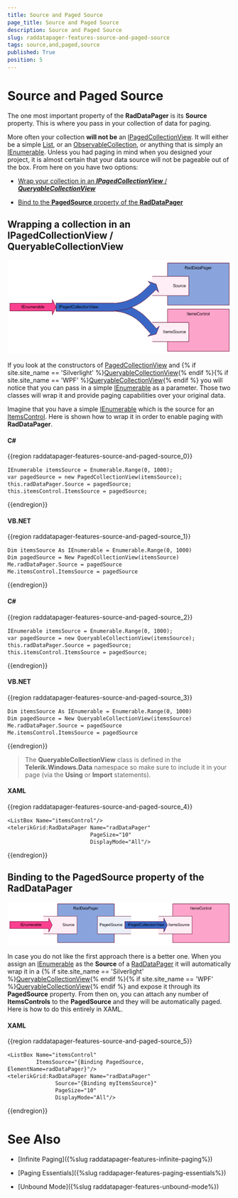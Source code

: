 ```yaml
---
title: Source and Paged Source
page_title: Source and Paged Source
description: Source and Paged Source
slug: raddatapager-features-source-and-paged-source
tags: source,and,paged,source
published: True
position: 5
---
```


# Source and Paged Source



The one most important property of the __RadDataPager__ is its __Source__ property. This is where you pass in your collection of data for paging.

More often your collection __will not be__ an [IPagedCollectionView](http://msdn.microsoft.com/en-us/library/system.componentmodel.ipagedcollectionview%28VS.95%29.aspx). It will either be a simple [List<T>](http://msdn.microsoft.com/en-us/library/6sh2ey19.aspx), or an [ObservableCollection<T>](http://msdn.microsoft.com/en-us/library/ms668604.aspx), or anything that is simply an [IEnumerable](http://msdn.microsoft.com/en-us/library/system.collections.ienumerable.aspx). Unless you had paging in mind when you designed your project, it is almost certain that your data source will not be pageable out of the box. From here on you have two options:

* [Wrap your collection in an ___IPagedCollectionView___ / ___QueryableCollectionView___](#Wrapping_a_collection_in_an_IPagedCollectionViewQueryableCollectionView)

* [Bind to the __PagedSource__ property of the __RadDataPager__](#Binding_to_the_PagedSource_property_of_the_RadDataPager)

## Wrapping a collection in an IPagedCollectionView / QueryableCollectionView

![](images/RadDataPager_Features_SourceAndPagedSource_01.png)

If you look at the constructors of [PagedCollectionView](http://msdn.microsoft.com/en-us/library/system.windows.data.pagedcollectionview%28VS.95%29.aspx) and {% if site.site_name == 'Silverlight' %}[QueryableCollectionView](http://www.telerik.com/help/silverlight/t_telerik_windows_data_queryablecollectionview.html){% endif %}{% if site.site_name == 'WPF' %}[QueryableCollectionView](http://www.telerik.com/help/wpf/t_telerik_windows_data_queryablecollectionview.html){% endif %} you will notice that you can pass in a simple [IEnumerable](http://msdn.microsoft.com/en-us/library/system.collections.ienumerable.aspx) as a parameter. Those two classes will wrap it and provide paging capabilities over your original data.

Imagine that you have a simple [IEnumerable](http://msdn.microsoft.com/en-us/library/system.collections.ienumerable.aspx) which is the source for an [ItemsControl](http://msdn.microsoft.com/en-us/library/system.windows.controls.itemscontrol.aspx). Here is shown how to wrap it in order to enable paging with __RadDataPager__.

#### __C#__
{{region raddatapager-features-source-and-paged-source_0}}

	IEnumerable itemsSource = Enumerable.Range(0, 1000);
	var pagedSource = new PagedCollectionView(itemsSource);
	this.radDataPager.Source = pagedSource;
	this.itemsControl.ItemsSource = pagedSource;
{{endregion}}

#### __VB.NET__
{{region raddatapager-features-source-and-paged-source_1}}

	Dim itemsSource As IEnumerable = Enumerable.Range(0, 1000)
	Dim pagedSource = New PagedCollectionView(itemsSource)
	Me.radDataPager.Source = pagedSource
	Me.itemsControl.ItemsSource = pagedSource
{{endregion}}

#### __C#__
{{region raddatapager-features-source-and-paged-source_2}}

	IEnumerable itemsSource = Enumerable.Range(0, 1000);
	var pagedSource = new QueryableCollectionView(itemsSource);
	this.radDataPager.Source = pagedSource;
	this.itemsControl.ItemsSource = pagedSource;
{{endregion}}

#### __VB.NET__
{{region raddatapager-features-source-and-paged-source_3}}

	Dim itemsSource As IEnumerable = Enumerable.Range(0, 1000)
	Dim pagedSource = New QueryableCollectionView(itemsSource)
	Me.radDataPager.Source = pagedSource
	Me.itemsControl.ItemsSource = pagedSource
{{endregion}}


>The __QueryableCollectionView__ class is defined in the __Telerik.Windows.Data__ namespace so make sure to include it in your page (via the __Using__ or __Import__ statements).

#### __XAML__
{{region raddatapager-features-source-and-paged-source_4}}

	<ListBox Name="itemsControl"/>
	<telerikGrid:RadDataPager Name="radDataPager"
	                          PageSize="10"
	                          DisplayMode="All"/>
{{endregion}}


## Binding to the PagedSource property of the RadDataPager

![](images/RadDataPager_Features_SourceAndPagedSource_02.png)

In case you do not like the first approach there is a better one. When you assign an [IEnumerable](http://msdn.microsoft.com/en-us/library/system.collections.ienumerable.aspx) as the __Source__ of a [RadDataPager](http://www.telerik.com/help/silverlight/radgridview-paging-using-telerik-raddatapager.html) it will automatically wrap it in a {% if site.site_name == 'Silverlight' %}[QueryableCollectionView](http://www.telerik.com/help/silverlight/t_telerik_windows_data_queryablecollectionview.html){% endif %}{% if site.site_name == 'WPF' %}[QueryableCollectionView](http://www.telerik.com/help/wpf/t_telerik_windows_data_queryablecollectionview.html){% endif %} and expose it through its __PagedSource__ property. From then on, you can attach any number of __ItemsControls__ to the __PagedSource__ and they will be automatically paged. Here is how to do this entirely in XAML. 

#### __XAML__
{{region raddatapager-features-source-and-paged-source_5}}

	<ListBox Name="itemsControl"
	         ItemsSource="{Binding PagedSource, ElementName=radDataPager}"/>
	<telerikGrid:RadDataPager Name="radDataPager"
	               Source="{Binding myItemsSource}"
	               PageSize="10"
	               DisplayMode="All"/>
{{endregion}}


# See Also

 * [Infinite Paging]({%slug raddatapager-features-infinite-paging%})

 * [Paging Essentials]({%slug raddapager-features-paging-essentials%})

 * [Unbound Mode]({%slug raddatapager-features-unbound-mode%})
